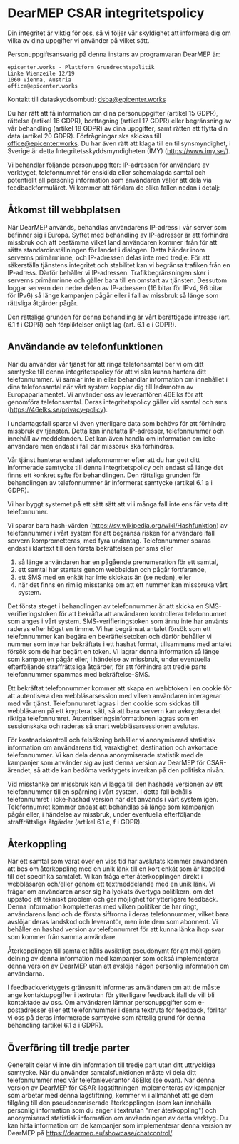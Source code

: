 <!--
SPDX-FileCopyrightText: © 2023 axfr2200

SPDX-License-Identifier: AGPL-3.0-or-later
-->

# DearMEP CSAR integritetspolicy

Din integritet är viktig för oss, så vi följer vår skyldighet att informera dig om vilka av dina uppgifter vi använder på vilket sätt.

Personuppgiftsansvarig på denna instans av programvaran DearMEP är:

```
epicenter.works - Plattform Grundrechtspolitik
Linke Wienzeile 12/19
1060 Vienna, Austria
office@epicenter.works
```

Kontakt till dataskyddsombud: <dsba@epicenter.works>

Du har rätt att få information om dina personuppgifter (artikel 15 GDPR), rättelse (artikel 16 GDPR), borttagning (artikel 17 GDPR) eller begränsning av vår behandling (artikel 18 GDPR) av dina uppgifter, samt rätten att flytta din data (artikel 20 GDPR).
Förfrågningar ska skickas till  <office@epicenter.works>.
Du har även rätt att klaga till en tillsynsmyndighet, i Sverige är detta Integritetsskyddsmyndigheten (IMY) (<https://www.imy.se/>).

Vi behandlar följande personuppgifter: IP-adressen för användare av verktyget, telefonnumret för enskilda eller schemalagda samtal och potentiellt all personlig information som användaren väljer att dela via feedbackformuläret.
Vi kommer att förklara de olika fallen nedan i detalj:

## Åtkomst till webbplatsen

När DearMEP används, behandlas användarens IP-adress i vår server som befinner sig i Europa.
Syftet med behandling av IP-adresser är att förhindra missbruk och att bestämma vilket land användaren kommer ifrån för att sätta standardinställningen för landet i dialogen.
Detta händer inom serverns primärminne, och IP-adressen delas inte med tredje.
För att säkerställa tjänstens integritet och stabilitet kan vi begränsa trafiken från en IP-adress.
Därför behåller vi IP-adressen.
Trafikbegränsningen sker i serverns primärminne och gäller bara till en omstart av tjänsten. Dessutom loggar servern den nedre delen av IP-adressen (16 bitar för IPv4, 96 bitar för IPv6) så länge kampanjen pågår eller i fall av missbruk så länge som rättsliga åtgärder pågår.

Den rättsliga grunden för denna behandling är vårt berättigade intresse (art. 6.1 f i GDPR) och förpliktelser enligt lag (art. 6.1 c i GDPR).

## Användande av telefonfunktionen

När du använder vår tjänst för att ringa telefonsamtal ber vi om ditt samtycke till denna integritetspolicy för att vi ska kunna hantera ditt telefonnummer.
Vi samlar inte in eller behandlar information om innehållet i dina telefonsamtal när vårt system kopplar dig till ledamoten av Europaparlamentet.
Vi använder oss av leverantören 46Elks för att genomföra telefonsamtal.
Deras integritetspolicy gäller vid samtal och sms (<https://46elks.se/privacy-policy>).

I undantagsfall sparar vi även ytterligare data som behövs för att förhindra missbruk av tjänsten.
Detta kan innefatta IP-adresser, telefonnummer och innehåll av meddelanden.
Det kan även handla om information om icke-användare men endast i fall där missbruk ska förhindras.

Vår tjänst hanterar endast telefonnummer efter att du har gett ditt informerade samtycke till denna integritetspolicy och endast så länge det finns ett konkret syfte för behandlingen.
Den rättsliga grunden för behandlingen av telefonnummer är informerat samtycke (artikel 6.1 a i GDPR).

Vi har byggt systemet på ett sätt sätt att vi i många fall inte ens får veta ditt telefonnumer.

Vi sparar bara hash-värden (<https://sv.wikipedia.org/wiki/Hashfunktion>) av telefonnummer i vårt system för att begränsa risken för användare ifall servern komprometteras, med fyra undantag.
Telefonnummer sparas endast i klartext till den första bekräftelsen per sms eller
1) så länge användaren har en pågående prenumeration för ett samtal,
2) ett samtal har startats genom webbsidan och pågår fortfarande,
3) ett SMS med en enkät har inte skickats än (se nedan), eller
4) när det finns en rimlig misstanke om att ett nummer kan missbruka vårt system.

Det första steget i behandlingen av telefonnummer är att skicka en SMS-verifieringstoken för att bekräfta att användaren kontrollerar telefonnumret som anges i vårt system.
SMS-verifieringstoken som ännu inte har använts raderas efter högst en timme.
Vi har begränsat antalet försök som ett telefonnummer kan begära en bekräftelsetoken och därför behåller vi nummer som inte har bekräftats i ett hashat format, tillsammans med antalet försök som de har begärt en token.
Vi lagrar denna information så länge som kampanjen pågår eller, i händelse av missbruk, under eventuella efterföljande straffrättsliga åtgärder, för att förhindra att tredje parts telefonnummer spammas med bekräftelse-SMS.

Ett bekräftat telefonnummer kommer att skapa en webbtoken i en cookie för att autentisera den webbläsarsession med vilken användaren interagerar med vår tjänst.
Telefonnumret lagras i den cookie som skickas till webbläsaren på ett krypterat sätt, så att bara servern kan avkryptera det riktiga telefonnumret.
Autentiseringsinformationen lagras som en sessionskaka och raderas så snart webbläsarsessionen avslutas.

För kostnadskontroll och felsökning behåller vi anonymiserad statistisk information om användarens tid, varaktighet, destination och avkortade telefonnummer.
Vi kan dela denna anonymiserade statistik med de kampanjer som använder sig av just denna version av DearMEP för CSAR-ärendet, så att de kan bedöma verktygets inverkan på den politiska nivån.

Vid misstanke om missbruk kan vi lägga till den hashade versionen av ett telefonnummer till en spårning i vårt system.
I detta fall behålls telefonnumret i icke-hashad version när det används i vårt system igen.
Telefonnumret kommer endast att behandlas så länge som kampanjen pågår eller, i händelse av missbruk, under eventuella efterföljande straffrättsliga åtgärder (artikel 6.1 c, f i GDPR).

## Återkoppling

När ett samtal som varat över en viss tid har avslutats kommer användaren att bes om återkoppling med en unik länk till en kort enkät som är kopplad till det specifika samtalet.
Vi kan fråga efter återkopplingen direkt i webbläsaren och/eller genom ett textmeddelande med en unik länk.
Vi frågar om användaren anser sig ha lyckats övertyga politikern, om det uppstod ett tekniskt problem och ger möjlighet för ytterligare feedback.
Denna information kompletteras med vilken politiker de har ringt, användarens land och de första siffrorna i deras telefonnummer, vilket bara avslöjar deras landskod och leverantör, men inte dem som abonnent. Vi behåller en hashad version av telefonnumret för att kunna länka ihop svar som kommer från samma användare.

Återkopplingen till samtalet hålls avsiktligt pseudonymt för att möjliggöra delning av denna information med kampanjer som också implementerar denna version av DearMEP utan att avslöja någon personlig information om användarna.

I feedbackverktygets gränssnitt informeras användaren om att de måste ange kontaktuppgifter i textrutan för ytterligare feedback ifall de vill bli kontaktade av oss.
Om användaren lämnar personuppgifter som e-postadresser eller ett telefonnummer i denna textruta för feedback, förlitar vi oss på deras informerade samtycke som rättslig grund för denna behandling (artikel 6.1 a i GDPR).

## Överföring till tredje parter

Generellt delar vi inte din information till tredje part utan ditt uttryckliga samtycke.
När du använder samtalsfunktionen måste vi dela ditt telefonnummer med vår telefonleverantör 46Elks (se ovan).
När denna version av DearMEP för CSAR-lagstiftningen implementeras av kampanjer som arbetar med denna lagstiftning, kommer vi i allmänhet att ge dem tillgång till den pseudonomiserade återkopplingen (som kan innehålla personlig information som du anger i textrutan "mer återkoppling") och anonymiserad statistisk information om användningen av detta verktyg.
Du kan hitta information om de kampanjer som implementerar denna version av DearMEP på <https://dearmep.eu/showcase/chatcontrol/>.
